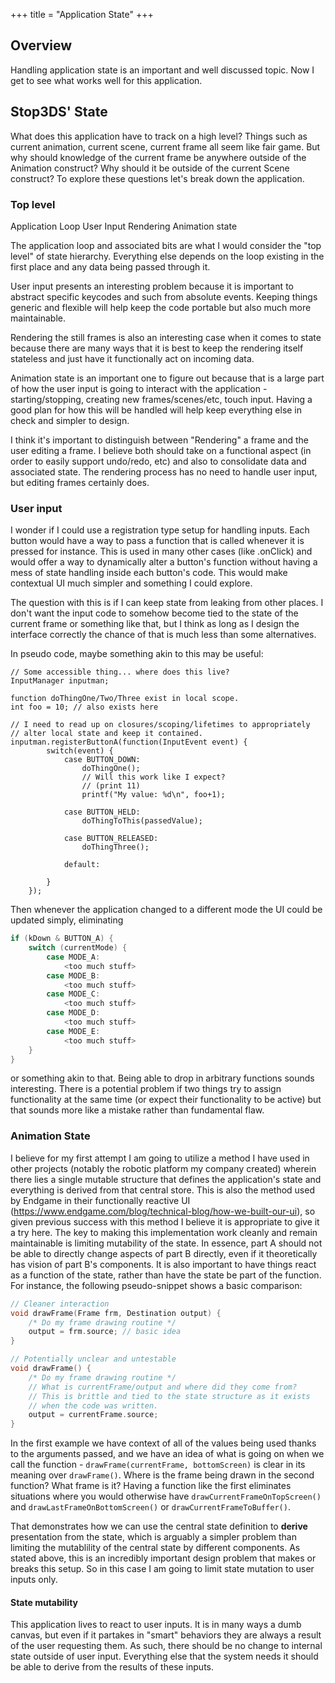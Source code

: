 +++
title = "Application State"
+++

## Overview

Handling application state is an important and well discussed topic. Now I get to see what works well
for this application.

## Stop3DS' State

What does this application have to track on a high level? Things such as current animation, current
scene, current frame all seem like fair game. But why should knowledge of the current frame be anywhere 
outside of the Animation construct? Why should it be outside of the current Scene construct? To explore 
these questions let's break down the application.

### Top level

Application Loop
User Input
Rendering
Animation state

The application loop and associated bits are what I would consider the "top level" of state hierarchy. 
Everything else depends on the loop existing in the first place and any data being passed through it.

User input presents an interesting problem because it is important to abstract specific keycodes and 
such from absolute events. Keeping things generic and flexible will help keep the code portable but also
much more maintainable.

Rendering the still frames is also an interesting case when it comes to state because there are many ways
that it is best to keep the rendering itself stateless and just have it functionally act on incoming data.

Animation state is an important one to figure out because that is a large part of how the user input is 
going to interact with the application - starting/stopping, creating new frames/scenes/etc, touch input.
Having a good plan for how this will be handled will help keep everything else in check and simpler to 
design.

I think it's important to distinguish between "Rendering" a frame and the user editing a frame. I believe
both should take on a functional aspect (in order to easily support undo/redo, etc) and also to consolidate
data and associated state. The rendering process has no need to handle user input, but editing frames certainly
does.


### User input

I wonder if I could use a registration type setup for handling inputs. Each button would have a way to pass a 
function that is called whenever it is pressed for instance. This is used in many other cases (like .onClick)
and would offer a way to dynamically alter a button's function without having a mess of state handling inside each
button's code. This would make contextual UI much simpler and something I could explore.

The question with this is if I can keep state from leaking from other places. I don't want the input code to somehow
become tied to the state of the current frame or something like that, but I think as long as I design the interface
correctly the chance of that is much less than some alternatives.

In pseudo code, maybe something akin to this may be useful:

```
// Some accessible thing... where does this live?
InputManager inputman;

function doThingOne/Two/Three exist in local scope.
int foo = 10; // also exists here

// I need to read up on closures/scoping/lifetimes to appropriately
// alter local state and keep it contained.
inputman.registerButtonA(function(InputEvent event) {
		switch(event) {
			case BUTTON_DOWN:
				doThingOne();
				// Will this work like I expect?
				// (print 11)
				printf("My value: %d\n", foo+1);

			case BUTTON_HELD:
				doThingToThis(passedValue);

			case BUTTON_RELEASED:
				doThingThree();

			default:

		}
	});

```

Then whenever the application changed to a different mode the UI could be updated simply, eliminating

```cpp
if (kDown & BUTTON_A) {
	switch (currentMode) {
		case MODE_A:
			<too much stuff>
		case MODE_B:
			<too much stuff>
		case MODE_C:
			<too much stuff>
		case MODE_D:
			<too much stuff>
		case MODE_E:
			<too much stuff>
	}
}
```

or something akin to that. Being able to drop in arbitrary functions sounds interesting. There is a potential problem if two
things try to assign functionality at the same time (or expect their functionality to be active) but that sounds more like 
a mistake rather than fundamental flaw.

### Animation State

I believe for my first attempt I am going to utilize a method I have used in other projects (notably the robotic platform my company created) wherein there lies a single mutable structure that defines the application's state and everything is derived from that central store. This is also the method used by Endgame in their functionally reactive UI (https://www.endgame.com/blog/technical-blog/how-we-built-our-ui), so given previous success with this method I believe it is appropriate to give it a try here. The key to making this implementation work cleanly and remain maintainable is limiting mutability of the state. In essence, part A should not be able to directly change aspects of part B directly, even if it theoretically has vision of part B's components. It is also important to have things react as a function of the state, rather than have the state be part of the function. For instance, the following pseudo-snippet shows a basic comparison:

```cpp
// Cleaner interaction
void drawFrame(Frame frm, Destination output) {
	/* Do my frame drawing routine */
	output = frm.source; // basic idea
}

// Potentially unclear and untestable
void drawFrame() {
	/* Do my frame drawing routine */
	// What is currentFrame/output and where did they come from?
	// This is brittle and tied to the state structure as it exists 
	// when the code was written.
	output = currentFrame.source;
}

```

In the first example we have context of all of the values being used thanks to the arguments passed, and we have an idea of what is going
on when we call the function - `drawFrame(currentFrame, bottomScreen)` is clear in its meaning over `drawFrame()`. Where is the frame being drawn in the second function? What frame is it? Having a function like the first eliminates situations where you would otherwise have `drawCurrentFrameOnTopScreen()` and `drawLastFrameOnBottomScreen()` or `drawCurrentFrameToBuffer()`. 

That demonstrates how we can use the central state definition to **derive** presentation from the state, which is arguably a simpler problem than limiting the mutablility of the central state by different components. As stated above, this is an incredibly important design problem that makes or breaks this setup. So in this case I am going to limit state mutation to user inputs only.

#### State mutability

This application lives to react to user inputs. It is in many ways a dumb canvas, but even if it partakes in "smart" behaviors they are always a result of the user requesting them. As such, there should be no change to internal state outside of user input. Everything else that the system needs it should be able to derive from the results of these inputs.

 